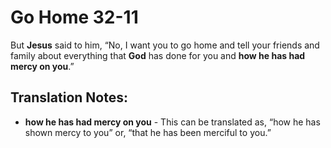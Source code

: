 Go Home 32-11
===============


But **Jesus** said to him, “No, I want you to go home and tell your
friends and family about everything that **God** has done for you and
**how he has had mercy on you**.”

Translation Notes:
------------------

-   **how he has had mercy on you** - This can be translated as, “how he
    has shown mercy to you” or, “that he has been merciful to you.”

